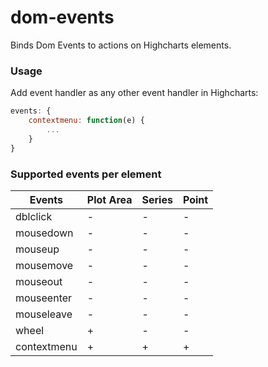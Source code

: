 # dom-events

Binds Dom Events to actions on Highcharts elements.

### Usage

Add event handler as any other event handler in Highcharts:
```javascript
events: {
    contextmenu: function(e) {
        ...
    }
}
```

### Supported events per element

Events       | Plot Area | Series | Point
------------ | --------- | ------ | -----
dblclick     | -         | -      | - 
mousedown    | -         | -      | - 
mouseup  	 | -         | -      | - 
mousemove 	 | -         | -      | - 
mouseout	 | -         | -      | - 
mouseenter 	 | -         | -      | - 
mouseleave	 | -         | -      | - 
wheel		 | +         | -      | - 
contextmenu	 | +         | +      | + 
